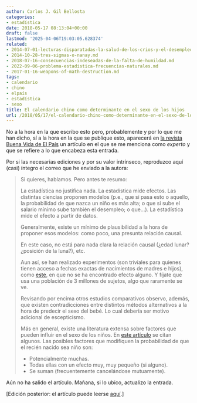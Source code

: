 ```yaml
---
author: Carlos J. Gil Bellosta
categories:
- estadística
date: 2018-05-17 08:13:04+00:00
draft: false
lastmod: '2025-04-06T19:03:05.628374'
related:
- 2014-07-01-lecturas-disparatadas-la-salud-de-los-crios-y-el-desempleo.md
- 2014-10-28-tres-sigmas-o-nanay.md
- 2018-07-16-consecuencias-indeseadas-de-la-falta-de-humildad.md
- 2022-09-06-problema-estadistica-frecuencias-naturales.md
- 2017-01-16-weapons-of-math-destruction.md
tags:
- calendario
- chino
- elpaís
- estadística
- sexo
title: El calendario chino como determinante en el sexo de los hijos
url: /2018/05/17/el-calendario-chino-como-determinante-en-el-sexo-de-los-hijos/
---
```


No a la hora en la que escribo esto pero, probablemente y por lo que me han dicho, sí a la hora en la que se publique esto, aparecerá en [la revista Buena Vida de El País](https://elpais.com/elpais/buenavida.html) un artículo en el que se me menciona como _experto_ y que se refiere a lo que encabeza esta entrada.

Por si las necesarias ediciones y por su valor intrínseco, reproduzco aquí (casi) íntegro el correo que he enviado a la autora:

>Si quieres, hablamos. Pero antes te resumo:
>
>La estadística no justifica nada. La estadística mide efectos. Las distintas ciencias proponen modelos (p.e., que si pasa esto o aquello, la probabilidad de que nazca un niño es más alta; o que si sube el salario mínimo sube también el desempleo; o que...). La estadística mide el efecto a partir de datos.
>
>Generalmente, existe un mínimo de plausibilidad a la hora de proponer esos modelos: como poco, una presunta relación causal.
>
>En este caso, no está para nada clara la relación causal (¿edad lunar? ¿posición de la luna?), etc.
>
>Aun así, se han realizado experimentos (son triviales para quienes tienen acceso a fechas exactas de nacimientos de madres e hijos), como [este](https://www.researchgate.net/publication/45147834_Accuracy_of_the_Chinese_lunar_calendar_method_to_predict_a_baby's_sex_A_population-based_study), en que no se ha encontrado efecto alguno. Y fíjate que usa una población de 3 millones de sujetos, algo que raramente se ve.
>
>Revisando por encima otros estudios comparativos observo, además, que existen contradicciones entre distintos métodos alternativos a la hora de predecir el sexo del bebé. Lo cual debería ser motivo adicional de escepticismo.
>
>Más en general, existe una literatura extensa sobre factores que pueden influir en el sexo de los niños. En [este artículo](https://www.ncbi.nlm.nih.gov/pmc/articles/PMC4877388/) se citan algunos. Las posibles factores que modifiquen la probabilidad de que el recién nacido sea niño son:
>
>* Potencialmente muchas.
>* Todas ellas con un efecto muy, muy pequeño (si alguno).
>* Se suman (frecuentemente cancelándose mutuamente).

Aún no ha salido el artículo. Mañana, si lo ubico, actualizo la entrada.

[Edición posterior: el artículo puede leerse [aquí](https://elpais.com/elpais/2018/05/17/album/1526557988_976724.html#foto_gal_2).]